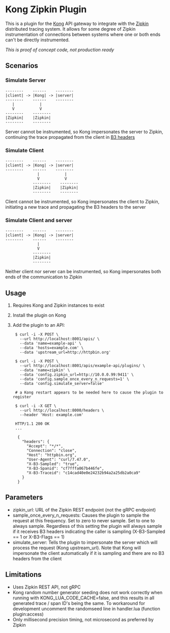 # Kong Zipkin Plugin

This is a plugin for the [Kong](https://getkong.org/) API gateway to integrate with the [Zipkin](http://zipkin.io/) distributed tracing system.  It allows for some degree of Zipkin instrumentation of connections between systems where one or both ends can't be directly instrumented.

*This is proof of concept code, not production ready*

## Scenarios

### Simulate Server

    --------    ------    --------
    |client| -> |Kong| -> |server|
    --------    ------    --------
       |           |
       V           V
    --------    --------
    |Zipkin|    |Zipkin|
    --------    --------

Server cannot be instrumented, so Kong impersonates the server to Zipkin, continuing the trace propagated from the client in [B3 headers](https://github.com/openzipkin/b3-propagation)

### Simulate Client

    --------    ------    --------
    |client| -> |Kong| -> |server|
    --------    ------    --------
                  |           |
                  V           V
                --------    --------
                |Zipkin|    |Zipkin|
                --------    --------

Client cannot be instrumented, so Kong impersonates the client to Zipkin, initiating a new trace and propagating the B3 headers to the server

### Simulate Client and server

    --------    ------    --------
    |client| -> |Kong| -> |server|
    --------    ------    --------
                  |           
                  V           
                --------
                |Zipkin|
                --------

Neither client nor server can be instrumented, so Kong impersonates both ends of the communication to Zipkin

## Usage

1. Requires Kong and Zipkin instances to exist
2. Install the plugin on Kong
3. Add the plugin to an API:

        $ curl -i -X POST \
          --url http://localhost:8001/apis/ \
          --data 'name=example-api' \
          --data 'hosts=example.com' \
          --data 'upstream_url=http://httpbin.org'

        $ curl -i -X POST \
          --url http://localhost:8001/apis/example-api/plugins/ \
          --data 'name=zipkin' \
          --data 'config.zipkin_url=http://10.0.0.99:9411' \
          --data 'config.sample_once_every_n_requests=1' \
          --data 'config.simulate_server=false'

        # a Kong restart appears to be needed here to cause the plugin to register

        $ curl -i -X GET \
          --url http://localhost:8000/headers \
          --header 'Host: example.com'

        HTTP/1.1 200 OK
        ...

         {
           "headers": {
             "Accept": "*/*",
             "Connection": "close",
             "Host": "httpbin.org",
             "User-Agent": "curl/7.47.0",
             "X-B3-Sampled": "true",
             "X-B3-Spanid": "cf7fffa067b446fe",
             "X-B3-Traceid": "c14cad40e0e24232b94a2a25db2a0ca9"
           }
         }

## Parameters

* zipkin_url: URL of the Zipkin REST endpoint (not the gRPC endpoint)
* sample_once_every_n_requests: Causes the plugin to sample the request at this frequency.  Set to zero to never sample.  Set to one to always sample.  Regardless of this setting the plugin will always sample if it receives B3 headers indicating the caller is sampling (X-B3-Sampled == 1 or X-B3-Flags == 1)
* simulate_server: Tells the plugin to impersonate the server which will process the request (Kong upstream_url).  Note that Kong will impersonate the client automatically if it is sampling and there are no B3 headers from the client

## Limitations
* Uses Zipkin REST API, not gRPC
* Kong random number generator seeding does not work correctly when running with KONG_LUA_CODE_CACHE=false, and this results in all generated trace / span ID's being the same.  To workaround for development uncomment the randomseed line in handler.lua (function plugin:access)
* Only millisecond precision timing, not microsecond as preferred by Zipkin

